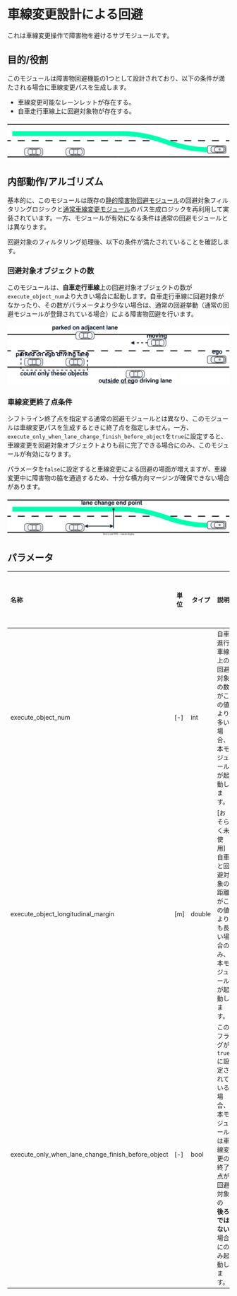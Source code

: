 # 車線変更設計による回避

これは車線変更操作で障害物を避けるサブモジュールです。

## 目的/役割

このモジュールは障害物回避機能の1つとして設計されており、以下の条件が満たされる場合に車線変更パスを生成します。

- 車線変更可能なレーンレットが存在する。
- 自車走行車線上に回避対象物が存在する。

![avoidance_by_lane_change](./images/avoidance_by_lane_change.svg)

## 内部動作/アルゴリズム

基本的に、このモジュールは既存の[静的障害物回避モジュール](../autoware_behavior_path_static_obstacle_avoidance_module/README.md)の回避対象フィルタリングロジックと[通常車線変更モジュール](../autoware_behavior_path_lane_change_module/README.md)のパス生成ロジックを再利用して実装されています。一方、モジュールが有効になる条件は通常の回避モジュールとは異なります。

回避対象のフィルタリング処理後、以下の条件が満たされていることを確認します。

### 回避対象オブジェクトの数

このモジュールは、**自車走行車線**上の回避対象オブジェクトの数が`execute_object_num`より大きい場合に起動します。自車走行車線に回避対象がなかったり、その数がパラメータより少ない場合は、通常の回避挙動（通常の回避モジュールが登録されている場合）による障害物回避を行います。

![trigger_1](./images/avoidance_by_lc_trigger_1.svg)

### 車線変更終了点条件

シフトライン終了点を指定する通常の回避モジュールとは異なり、このモジュールは車線変更パスを生成するときに終了点を指定しません。一方、`execute_only_when_lane_change_finish_before_object`を`true`に設定すると、車線変更を回避対象オブジェクトよりも前に完了できる場合にのみ、このモジュールが有効になります。

パラメータを`false`に設定すると車線変更による回避の場面が増えますが、車線変更中に障害物の脇を通過するため、十分な横方向マージンが確保できない場合があります。

![trigger_2](./images/avoidance_by_lc_trigger_2.svg)

## パラメータ

| 名称                                           | 単位 | タイプ | 説明                                                                                                                                | デフォルト値 |
| :------------------------------------------- | ---- | ------ | ---------------------------------------------------------------------------------------------------------------------------------------- | ----------- |
| execute_object_num                          | [-]  | int    | 自車進行車線上の回避対象の数がこの値より多い場合、本モジュールが起動します。                                                    | 1           |
| execute_object_longitudinal_margin           | [m]  | double | [おそらく未使用] 自車と回避対象の距離がこの値よりも長い場合のみ、本モジュールが起動します。                                              | 0.0         |
| execute_only_when_lane_change_finish_before_object | [-]  | bool   | このフラグが`true`に設定されている場合、本モジュールは車線変更の終了点が回避対象の **後ろではない** 場合にのみ起動します。 | true        |

